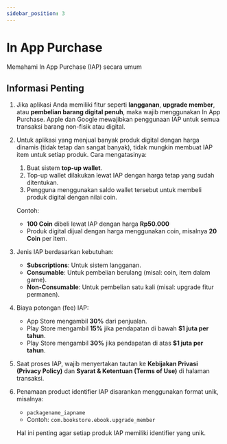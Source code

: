 ```yaml
---
sidebar_position: 3
---
```


# In App Purchase

Memahami In App Purchase (IAP) secara umum

## Informasi Penting

1. Jika aplikasi Anda memiliki fitur seperti **langganan**, **upgrade member**, atau **pembelian barang digital penuh**, maka wajib menggunakan In App Purchase. Apple dan Google mewajibkan penggunaan IAP untuk semua transaksi barang non-fisik atau digital.

2. Untuk aplikasi yang menjual banyak produk digital dengan harga dinamis (tidak tetap dan sangat banyak), tidak mungkin membuat IAP item untuk setiap produk. Cara mengatasinya:  
   1. Buat sistem **top-up wallet**.  
   2. Top-up wallet dilakukan lewat IAP dengan harga tetap yang sudah ditentukan.  
   3. Pengguna menggunakan saldo wallet tersebut untuk membeli produk digital dengan nilai coin.  
   
   Contoh:  
   - **100 Coin** dibeli lewat IAP dengan harga **Rp50.000**  
   - Produk digital dijual dengan harga menggunakan coin, misalnya **20 Coin** per item.

3. Jenis IAP berdasarkan kebutuhan:  
   - **Subscriptions**: Untuk sistem langganan.  
   - **Consumable**: Untuk pembelian berulang (misal: coin, item dalam game).  
   - **Non-Consumable**: Untuk pembelian satu kali (misal: upgrade fitur permanen).

4. Biaya potongan (fee) IAP:  
   - App Store mengambil **30%** dari penjualan.  
   - Play Store mengambil **15%** jika pendapatan di bawah **$1 juta per tahun**.  
   - Play Store mengambil **30%** jika pendapatan di atas **$1 juta per tahun**.

5. Saat proses IAP, wajib menyertakan tautan ke **Kebijakan Privasi (Privacy Policy)** dan **Syarat & Ketentuan (Terms of Use)** di halaman transaksi.

6. Penamaan product identifier IAP disarankan menggunakan format unik, misalnya:  
   - `packagename_iapname`  
   - Contoh: `com.bookstore.ebook.upgrade_member`  
   
   Hal ini penting agar setiap produk IAP memiliki identifier yang unik.